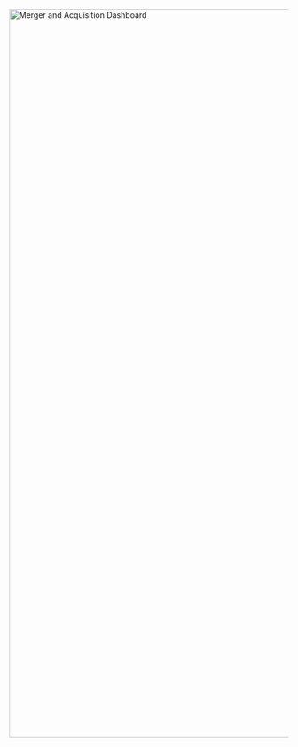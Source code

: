 <img width="2138" height="1314" alt="Merger and Acquisition Dashboard" src="https://github.com/user-attachments/assets/038cdeb8-8bc8-411c-a512-ce048c85abb8" />
